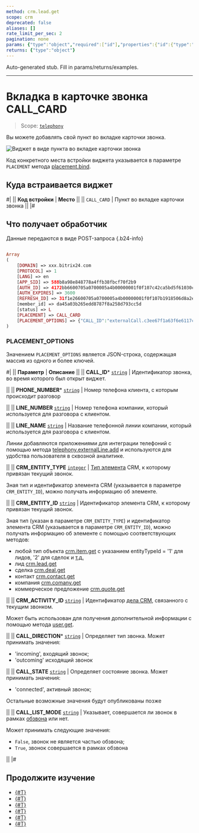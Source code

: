 ```yaml
---
method: crm.lead.get
scope: crm
deprecated: false
aliases: []
rate_limit_per_sec: 2
pagination: none
params: {"type":"object","required":["id"],"properties":{"id":{"type":"integer"}}}
returns: {"type":"object"}
---
```


Auto-generated stub. Fill in params/returns/examples.

---

# Вкладка в карточке звонка CALL_CARD

> Scope: [`telephony`](../../scopes/permissions.md)

Вы можете добавлять свой пункт во вкладке карточки звонка.

![Виджет в виде пункта во вкладке карточки звонка](./_images/CALL_CARD.png "Виджет в виде пункта во вкладке карточки звонка")

Код конкретного места встройки виджета указывается в параметре `PLACEMENT` метода [placement.bind](../placement-bind.md).

## Куда встраивается виджет

#|
|| **Код встройки** | **Место** ||
|| `CALL_CARD` | Пункт во вкладке карточки звонка ||
|#

## Что получает обработчик

Данные передаются в виде POST-запроса {.b24-info}

```php

Array
(
    [DOMAIN] => xxx.bitrix24.com
    [PROTOCOL] => 1
    [LANG] => en
    [APP_SID] => 588b8a98e848778a4ffb38fbcf70f2b9
    [AUTH_ID] => 4172bb6600705a0700005a4b00000001f0f107c42ca5bd5f61030c5d9c3e4d60d11b5a
    [AUTH_EXPIRES] => 3600
    [REFRESH_ID] => 31f1e26600705a0700005a4b00000001f0f107b1918506d8a2ed9ecf76e8fdac962471
    [member_id] => da45a03b265edd8787f8a258d793cc5d
    [status] => L
    [PLACEMENT] => CALL_CARD
    [PLACEMENT_OPTIONS] => {"CALL_ID":"externalCall.c3ee67f1a63f6e6117c230ab59cc49ea.1723556778","PHONE_NUMBER":"555555","LINE_NUMBER":"","LINE_NAME":"","CRM_ENTITY_TYPE":"","CRM_ENTITY_ID":"0","CRM_ACTIVITY_ID":"undefined","CALL_DIRECTION":"incoming","CALL_STATE":"connected","CALL_LIST_MODE":"false"}
)

```





### PLACEMENT_OPTIONS

Значением `PLACEMENT_OPTIONS` является JSON-строка, содержащая массив из одного и более ключей.



#|
|| **Параметр** | **Описание** ||
|| **CALL_ID***
[`string`](../../data-types.md) | Идентификатор звонка, во время которого был открыт виджет.

||
|| **PHONE_NUMBER***
[`string`](../../data-types.md) | Номер телефона клиента, с которым происходит разговор

||
|| **LINE_NUMBER**
[`string`](../../data-types.md) | Номер телефона компании, который используется для разговора с клиентом.

||
|| **LINE_NAME**
[`string`](../../data-types.md) | Название телефонной линии компании, который используется для разговора с клиентом.

Линии добавляются приложениями для интеграции телефоний с помощью метода [telephony.externalLine.add](../../telephony/telephony-external-line-add.md) и используются для удобства пользователя в сквозной аналитике.

||
|| **CRM_ENTITY_TYPE**
[`integer`](../../data-types.md) | [Тип элемента](../../crm/data-types.html#object_type) CRM, к которому привязан текущий звонок.

Зная тип и идентификатор элемента CRM (указывается в параметре `CRM_ENTITY_ID`), можно получать информацию об элементе.

||
|| **CRM_ENTITY_ID**
[`string`](../../data-types.md) | Идентификатор элемента CRM, к которому привязан текущий звонок.

Зная тип (указан в параметре `CRM_ENTITY_TYPE`) и идентификатор элемента CRM (указывается в параметре `CRM_ENTITY_ID`), можно получать информацию об элементе с помощью соответствующих методов:

- любой тип объекта [crm.item.get](../../crm/universal/crm-item-get.md) с указанием entityTypeId = '1' для лидов, '2' для сделок и [т.д.](../../crm/data-types.md#object_type)
- лид [crm.lead.get](../../crm/leads/crm-lead-get.md)
- сделка [crm.deal.get](../../crm/deals/crm-deal-get.md)
- контакт [crm.contact.get](../../crm/contacts/crm-contact-get.md)
- компания [crm.comany.get](../../crm/companies/crm-company-get.md)
- коммерческое предложение [crm.quote.get](../../crm/quote/crm-quote-get.md)

||
|| **CRM_ACTIVITY_ID**
[`string`](../../data-types.md) | Идентификатор [дела CRM](../../crm/timeline/activities/index.md), связанного с текущим звонком.

Может быть использован для получения дополнительной информации с помощью метода [user.get](../../user/user-get.md).

||
|| **CALL_DIRECTION***
[`string`](../../data-types.md) | Определяет тип звонка. Может принимать значения:

- 'incoming', входящий звонок;
- 'outcoming' исходящий звонок

||
|| **CALL_STATE**
[`string`](../../data-types.md) | Определяет состояние звонка. Может принимать значения:

- 'connected', активный звонок;

Остальные возможные значения будут опубликованы позже

||
|| **CALL_LIST_MODE**
[`string`](../../data-types.md) | Указывает, совершается ли звонок в рамках [обзвона](https://helpdesk.bitrix24.ru/open/17520342/) или нет.

Может принимать следующие значения:

- `False`, звонок не является частью обзвона;
- `True`, звонок совершается в рамках обзвона

||
|#

## Продолжите изучение

- [{#T}](../placement-bind.md)
- [{#T}](../ui-interaction/index.md)
- [{#T}](../ui-interaction/crm-card.md)
- [{#T}](../../interactivity/index.md)
- [{#T}](../open-application.md)
- [{#T}](../open-path.md)

